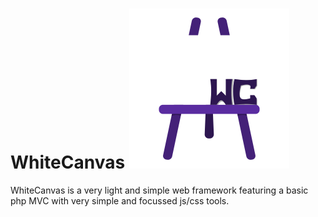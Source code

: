 # WhiteCanvas ![alt tag](https://github.com/gmarais/Web/blob/master/WhiteCanvas/images/wc.png)

WhiteCanvas is a very light and simple web framework featuring a basic php MVC with very simple and focussed js/css tools.
